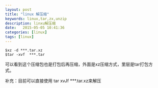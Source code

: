 ```yaml
---
layout: post
title: "linux 解压缩"
keywords: linux,tar,zx,unzip 
description: linxu解压缩 
date:   2015-05-05 10:41:36
categories: [linux]
tags: [linux]
---
```


```text
$xz -d ***.tar.xz
$tar -xvf  ***.tar

```

可以看到这个压缩包也是打包后再压缩，外面是xz压缩方式，里层是tar打包方式。


补充：目前可以直接使用 tar xvJf  ***.tar.xz来解压

